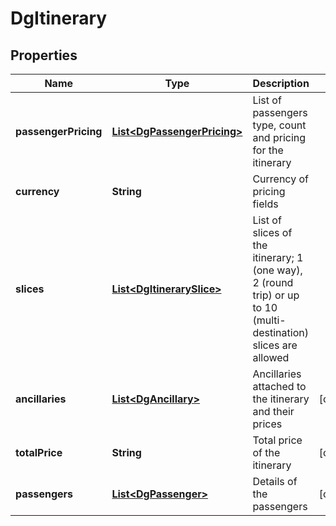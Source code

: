 

# DgItinerary


## Properties

| Name | Type | Description | Notes |
|------------ | ------------- | ------------- | -------------|
|**passengerPricing** | [**List&lt;DgPassengerPricing&gt;**](DgPassengerPricing.md) | List of passengers type, count and pricing for the itinerary |  |
|**currency** | **String** | Currency of pricing fields |  |
|**slices** | [**List&lt;DgItinerarySlice&gt;**](DgItinerarySlice.md) | List of slices of the itinerary; 1 (one way),  2 (round trip) or up to 10 (multi-destination) slices are allowed |  |
|**ancillaries** | [**List&lt;DgAncillary&gt;**](DgAncillary.md) | Ancillaries attached to the itinerary and their prices |  [optional] |
|**totalPrice** | **String** | Total price of the itinerary |  [optional] |
|**passengers** | [**List&lt;DgPassenger&gt;**](DgPassenger.md) | Details of the passengers |  [optional] |



